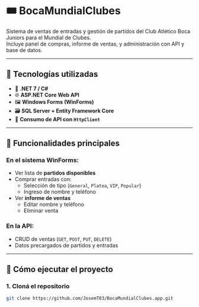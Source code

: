 # 🎟️ BocaMundialClubes

Sistema de ventas de entradas y gestión de partidos del Club Atlético Boca Juniors para el Mundial de Clubes.  
Incluye panel de compras, informe de ventas, y administración con API y base de datos.

---

## 🚀 Tecnologías utilizadas

- 🧱 **.NET 7 / C#**
- 🌐 **ASP.NET Core Web API**
- 🖼️ **Windows Forms (WinForms)**
- 🗃️ **SQL Server + Entity Framework Core**
- 🔁 **Consumo de API con `HttpClient`**

---

## 🎯 Funcionalidades principales

### En el sistema WinForms:
- Ver lista de **partidos disponibles**
- Comprar entradas con:
  - Selección de tipo (`General`, `Platea`, `VIP`, `Popular`)
  - Ingreso de nombre y teléfono
- Ver **informe de ventas**
  - Editar nombre y teléfono
  - Eliminar venta

### En la API:
- CRUD de ventas (`GET`, `POST`, `PUT`, `DELETE`)
- Datos precargados de partidos y entradas

---

## 🧪 Cómo ejecutar el proyecto

### 1. Cloná el repositorio

```bash
git clone https://github.com/JosemT03/BocaMundialClubes.app.git
